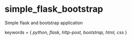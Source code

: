 # simple_flask_bootstrap
Simple flask and bootstrap application

keywords = { <i> python, flask, http-post, bootstrap, html, css </i>}
